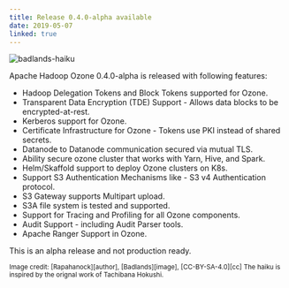 ```yaml
---
title: Release 0.4.0-alpha available
date: 2019-05-07
linked: true
---
```

<!---
  Licensed under the Apache License, Version 2.0 (the "License");
  you may not use this file except in compliance with the License.
  You may obtain a copy of the License at

   https://www.apache.org/licenses/LICENSE-2.0

  Unless required by applicable law or agreed to in writing, software
  distributed under the License is distributed on an "AS IS" BASIS,
  WITHOUT WARRANTIES OR CONDITIONS OF ANY KIND, either express or implied.
  See the License for the specific language governing permissions and
  limitations under the License. See accompanying LICENSE file.
-->

![badlands-haiku](releases/0.4.0.png)

Apache Hadoop Ozone 0.4.0-alpha is released with following features:

 * Hadoop Delegation Tokens and Block Tokens supported for Ozone.
 * Transparent Data Encryption (TDE) Support - Allows data blocks to be encrypted-at-rest.
 * Kerberos support for Ozone.
 * Certificate Infrastructure for Ozone  - Tokens use PKI instead of shared secrets.
 * Datanode to Datanode communication secured via mutual TLS.
 * Ability secure ozone cluster that works with Yarn, Hive, and Spark.
 * Helm/Skaffold support to deploy Ozone clusters on K8s.
 * Support S3 Authentication Mechanisms like - S3 v4 Authentication protocol.
 * S3 Gateway supports Multipart upload.
 * S3A file system is tested and supported.
 * Support for Tracing and Profiling for all Ozone components.
 * Audit Support - including Audit Parser tools.
 * Apache Ranger Support in Ozone.


This is an alpha release and not production ready.

<small>
Image credit: [Rapahanock][author], [Badlands][image], [CC-BY-SA-4.0][cc]
The haiku is inspired by the orignal work of Tachibana Hokushi.
</small>

[author]: https://commons.wikimedia.org/wiki/User:Rapahanock
[image]: https://commons.wikimedia.org/wiki/File:Storm_Over_The_Badlands_in_South_Dakota,_USA.jpg
[cc]: https://creativecommons.org/licenses/by-sa/4.0/ 
[HDDS-4]: https://issues.apache.org/jira/browse/HDDS-4
[HDDS-434]: https://issues.apache.org/jira/browse/HDDS-434
[HDDS-393]: https://issues.apache.org/jira/browse/HDDS-393
